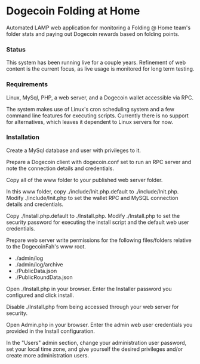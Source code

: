# Dogecoin Folding at Home #

Automated LAMP web application for monitoring a Folding @ Home team's folder stats and paying out Dogecoin rewards based on folding points.

### Status ###

This system has been running live for a couple years. Refinement of web content is the current focus, as live usage is monitored for long term testing.

### Requirements ###

Linux, MySql, PHP, a web server, and a Dogecoin wallet accessible via RPC.

The system makes use of Linux's cron scheduling system and a few command line features for executing scripts. Currently there is no support for alternatives, which leaves it dependent to Linux servers for now.

### Installation ###

Create a MySql database and user with privileges to it.

Prepare a Dogecoin client with dogecoin.conf set to run an RPC server and note the connection details and credentials.

Copy all of the www folder to your published web server folder. 

In this www folder, copy ./include/Init.php.default to ./include/Init.php. Modify ./include/Init.php to set the wallet RPC and MySQL connection details and credentials.


Copy ./Install.php.default to ./Install.php. Modify ./Install.php to set the security password for executing the install script and the default web user credentials.

Prepare web server write permissions for the following files/folders relative to the DogecoinFah's www root.

 * ./admin/log
 * ./admin/log/archive
 * ./PublicData.json
 * ./PublicRoundData.json

Open ./Install.php in your browser. Enter the Installer password you configured and click install.

Disable ./Install.php from being accessed through your web server for security.

Open Admin.php in your browser. Enter the admin web user credentials you provided in the Install configuration.

In the "Users" admin section, change your administration user password, set your local time zone, and give yourself the desired privileges and/or create more administration users.